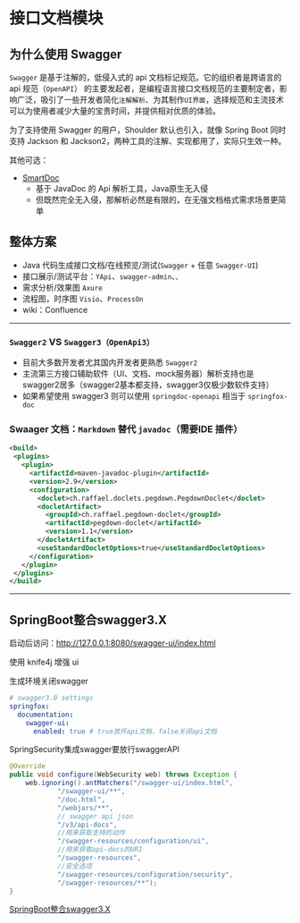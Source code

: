 # 接口文档模块

## 为什么使用 Swagger

`Swagger` 是基于注解的，低侵入式的 api 文档标记规范。它的组织者是跨语言的 api 规范（`OpenAPI`） 
的主要发起者，是编程语言接口文档规范的主要制定者，影响广泛，吸引了一些开发者简化`注解解析`、为其制作`UI界面`，选择规范和主流技术可以为使用者减少大量的宝贵时间，并提供相对优质的体验。

为了支持使用 Swagger 的用户，Shoulder 默认也引入，就像 Spring Boot 同时支持 Jackson 和 Jackson2，两种工具的注解、实现都用了，实际只生效一种。

其他可选：
- [SmartDoc](https://gitee.com/smart-doc-team/smart-doc/wikis/Home)
    - 基于 JavaDoc 的 Api 解析工具，Java原生无入侵
    - 但既然完全无入侵，那解析必然是有限的，在无强文档格式需求场景更简单

## 整体方案
- Java 代码生成接口文档/在线预览/测试(`Swagger` + 任意 `Swagger-UI`)
- 接口展示/测试平台：`YApi`、`swagger-admin`、``、``
- 需求分析/效果图 `Axure` 
- 流程图，时序图 `Visio`、`ProcessOn`
- wiki：Confluence

---

### `Swagger2` VS `Swagger3（OpenApi3）`
- 目前大多数开发者尤其国内开发者更熟悉 `Swagger2`
- 主流第三方接口辅助软件（UI、文档、mock服务器）解析支持也是 swagger2居多（swagger2基本都支持，swagger3仅极少数软件支持）
- 如果希望使用 swagger3 则可以使用 `springdoc-openapi` 相当于 `springfox-doc`
 
 
### Swaager 文档：`Markdown` 替代 `javadoc`（需要IDE 插件）
 ```xml
<build>
  <plugins>
    <plugin>
      <artifactId>maven-javadoc-plugin</artifactId>
      <version>2.9</version>
      <configuration>
        <doclet>ch.raffael.doclets.pegdown.PegdownDoclet</doclet>
        <docletArtifact>
          <groupId>ch.raffael.pegdown-doclet</groupId>
          <artifactId>pegdown-doclet</artifactId>
          <version>1.1</version>
        </docletArtifact>
        <useStandardDocletOptions>true</useStandardDocletOptions>
      </configuration>
    </plugin>
  </plugins>
</build>
```

---

## SpringBoot整合swagger3.X

启动后访问：http://127.0.0.1:8080/swagger-ui/index.html


使用 knife4j 增强 ui

生成环境关闭swagger
```yaml
# swagger3.0 settings
springfox:
  documentation:
    swagger-ui:
      enabled: true # true放开api文档，false关闭api文档

```

SpringSecurity集成swagger要放行swaggerAPI
```java
@Override
public void configure(WebSecurity web) throws Exception {
    web.ignoring().antMatchers("/swagger-ui/index.html",
            "/swagger-ui/**",
            "/doc.html",
            "/webjars/**",
            // swagger api json
            "/v3/api-docs",
            //用来获取支持的动作
            "/swagger-resources/configuration/ui",
            //用来获取api-docs的URI
            "/swagger-resources",
            //安全选项
            "/swagger-resources/configuration/security",
            "/swagger-resources/**");
}
```
[SpringBoot整合swagger3.X](https://blog.csdn.net/weixin_42201180/article/details/111588194)
